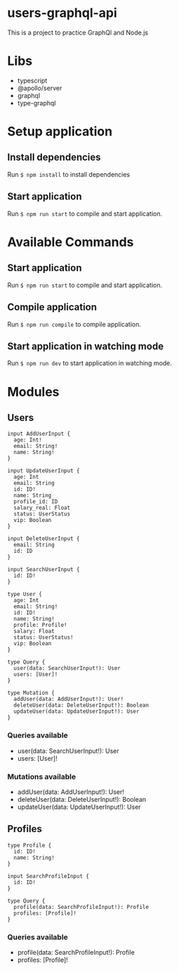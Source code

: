 # users-graphql-api

This is a project to practice GraphQl and Node.js

# Libs

- typescript
- @apollo/server
- graphql
- type-graphql

# Setup application

## Install dependencies

Run `$ npm install` to install dependencies

## Start application

Run `$ npm run start` to compile and start application.

# Available Commands

## Start application

Run `$ npm run start` to compile and start application.

## Compile application

Run `$ npm run compile` to compile application.

## Start application in watching mode

Run `$ npm run dev` to start application in watching mode.

# Modules

## Users

```
input AddUserInput {
  age: Int!
  email: String!
  name: String!
}

input UpdateUserInput {
  age: Int
  email: String
  id: ID!
  name: String
  profile_id: ID
  salary_real: Float
  status: UserStatus
  vip: Boolean
}

input DeleteUserInput {
  email: String
  id: ID
}

input SearchUserInput {
  id: ID!
}

type User {
  age: Int
  email: String!
  id: ID!
  name: String!
  profile: Profile!
  salary: Float
  status: UserStatus!
  vip: Boolean
}

type Query {
  user(data: SearchUserInput!): User
  users: [User]!
}

type Mutation {
  addUser(data: AddUserInput!): User!
  deleteUser(data: DeleteUserInput!): Boolean
  updateUser(data: UpdateUserInput!): User
}
```

### Queries available

- user(data: SearchUserInput!): User
- users: [User]!

### Mutations available

- addUser(data: AddUserInput!): User!
- deleteUser(data: DeleteUserInput!): Boolean
- updateUser(data: UpdateUserInput!): User

## Profiles

```
type Profile {
  id: ID!
  name: String!
}

input SearchProfileInput {
  id: ID!
}

type Query {
  profile(data: SearchProfileInput!): Profile
  profiles: [Profile]!
}
```

### Queries available

- profile(data: SearchProfileInput!): Profile
- profiles: [Profile]!
